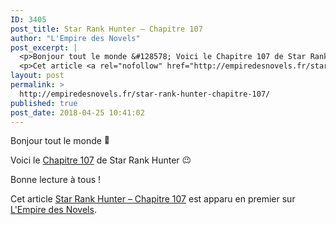 ```yaml
---
ID: 3405
post_title: Star Rank Hunter – Chapitre 107
author: "L'Empire des Novels"
post_excerpt: |
  <p>Bonjour tout le monde &#128578; Voici le Chapitre 107 de Star Rank Hunter &#128521; Bonne lecture &agrave; tous !</p>
  <p>Cet article <a rel="nofollow" href="http://empiredesnovels.fr/star-rank-hunter-chapitre-107/">Star Rank Hunter &ndash; Chapitre 107</a> est apparu en premier sur <a rel="nofollow" href="http://empiredesnovels.fr/">L'Empire des Novels</a>.</p>
layout: post
permalink: >
  http://empiredesnovels.fr/star-rank-hunter-chapitre-107/
published: true
post_date: 2018-04-25 10:41:02
---
```

<p>Bonjour tout le monde <img src="https://united-subs.dearclouds.com/wp-content/uploads/2018/04/0ea7b8a02785df100225cebfce2bff16.jpg" alt="🙂" class="wp-smiley" style="height: 1em; max-height: 1em;" /></p>
<p>Voici le <a href="http://empiredesnovels.fr/star-rank-hunter/chapitre-107/">Chapitre 107</a> de Star Rank Hunter <img src="https://s.w.org/images/core/emoji/2.4/72x72/1f609.png" alt="😉" class="wp-smiley" style="height: 1em; max-height: 1em;" /></p>
<p>Bonne lecture à tous !</p>
<p><a class="a2a_button_facebook a2a_counter" href="https://www.addtoany.com/add_to/facebook?linkurl=http%3A%2F%2Fempiredesnovels.fr%2Fstar-rank-hunter-chapitre-107%2F&amp;linkname=Star%20Rank%20Hunter%20%E2%80%93%20Chapitre%20107" title="Facebook" rel="nofollow noopener" ></a><a class="a2a_button_twitter" href="https://www.addtoany.com/add_to/twitter?linkurl=http%3A%2F%2Fempiredesnovels.fr%2Fstar-rank-hunter-chapitre-107%2F&amp;linkname=Star%20Rank%20Hunter%20%E2%80%93%20Chapitre%20107" title="Twitter" rel="nofollow noopener" ></a><a class="a2a_button_google_plus" href="https://www.addtoany.com/add_to/google_plus?linkurl=http%3A%2F%2Fempiredesnovels.fr%2Fstar-rank-hunter-chapitre-107%2F&amp;linkname=Star%20Rank%20Hunter%20%E2%80%93%20Chapitre%20107" title="Google+" rel="nofollow noopener" ></a><a class="a2a_dd addtoany_share_save addtoany_share" href="https://www.addtoany.com/share#url=http%3A%2F%2Fempiredesnovels.fr%2Fstar-rank-hunter-chapitre-107%2F&amp;title=Star%20Rank%20Hunter%20%E2%80%93%20Chapitre%20107" data-a2a-url="http://empiredesnovels.fr/star-rank-hunter-chapitre-107/" data-a2a-title="Star Rank Hunter – Chapitre 107"></a></p><p>Cet article <a rel="nofollow" href="http://empiredesnovels.fr/star-rank-hunter-chapitre-107/">Star Rank Hunter &#8211; Chapitre 107</a> est apparu en premier sur <a rel="nofollow" href="http://empiredesnovels.fr/">L&#039;Empire des Novels</a>.</p>